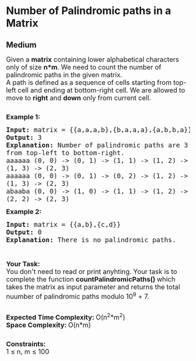# Number of Palindromic paths in a Matrix
##  Medium 
<div class="problem-statement">
                <p></p><p><span style="font-size:18px">Given a <strong>matrix</strong>&nbsp;containing lower alphabetical characters only of size <strong>n*m</strong>.&nbsp;We need to count the number of palindromic paths in the given matrix.<br>
A path is defined as a sequence of cells starting from top-left cell and ending at bottom-right cell. We are allowed to move to <strong>right</strong> and <strong>down</strong> only from current cell.</span><br>
&nbsp;</p>

<p><span style="font-size:18px"><strong>Example 1:</strong></span></p>

<pre><span style="font-size:18px"><strong>Input: </strong>matrix = {{a,a,a,b},{b,a,a,a},{a,b,b,a}}
<strong>Output: </strong>3
<strong>Explanation: </strong>Number of palindromic paths are 3 
from top-left to bottom-right.
aaaaaa (0, 0) -&gt; (0, 1) -&gt; (1, 1) -&gt; (1, 2) -&gt; 
(1, 3) -&gt; (2, 3)    
aaaaaa (0, 0) -&gt; (0, 1) -&gt; (0, 2) -&gt; (1, 2) -&gt; 
(1, 3) -&gt; (2, 3)    
abaaba (0, 0) -&gt; (1, 0) -&gt; (1, 1) -&gt; (1, 2) -&gt; 
(2, 2) -&gt; (2, 3)</span>
</pre>

<p><span style="font-size:18px"><strong>Example 2:</strong></span></p>

<pre><span style="font-size:18px"><strong>Input: </strong>matrix = {{a,b},{c,d}}
<strong>Output: </strong>0
<strong>Explanation: </strong>There is no palindromic paths.</span>
</pre>

<p>&nbsp;</p>

<p><span style="font-size:18px"><strong>Your Task:</strong><br>
You don't need to read or print anyhting. Your task is to complete the function&nbsp;<strong>countPalindromicPaths()&nbsp;</strong>which takes the matrix as input parameter and returns the total nuumber of palindromic paths modulo 10<sup>9</sup>&nbsp;+ 7.</span><br>
&nbsp;</p>

<p><span style="font-size:18px"><strong>Expected Time Complexity:&nbsp;</strong>O(n<sup>2</sup>*m<sup>2</sup>)<br>
<strong>Space Complexity:&nbsp;</strong>O(n*m)</span><br>
&nbsp;</p>

<p><span style="font-size:18px"><strong>Constraints:</strong><br>
1 ≤ n, m ≤ 100</span></p>
 <p></p>
            </div>